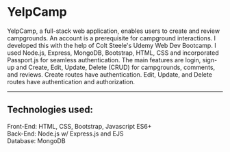 # YelpCamp
YelpCamp, a full-stack web application, enables users to create and review campgrounds. An account is a prerequisite for campground interactions. I developed this with the help of Colt Steele's Udemy Web Dev Bootcamp. I used Node.js, Express, MongoDB, Bootstrap, HTML, CSS and incorporated Passport.js for seamless authentication.
The main features are login, sign-up and Create, Edit, Update, Delete (CRUD) for campgrounds, comments, and reviews. Create routes have authentication. Edit, Update, and Delete routes have authentication and authorization.
***
## Technologies used:<br/>
Front-End: HTML, CSS, Bootstrap, Javascript ES6+<br/>
Back-End: Node.js w/ Express.js and EJS<br/>
Database: MongoDB
